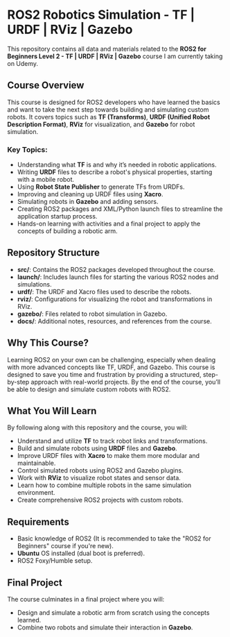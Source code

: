 # ROS2 Robotics Simulation - TF | URDF | RViz | Gazebo

This repository contains all data and materials related to the **ROS2 for Beginners Level 2 - TF | URDF | RViz | Gazebo** course I am currently taking on Udemy.

## Course Overview

This course is designed for ROS2 developers who have learned the basics and want to take the next step towards building and simulating custom robots. It covers topics such as **TF (Transforms)**, **URDF (Unified Robot Description Format)**, **RViz** for visualization, and **Gazebo** for robot simulation.

### Key Topics:
- Understanding what **TF** is and why it’s needed in robotic applications.
- Writing **URDF** files to describe a robot's physical properties, starting with a mobile robot.
- Using **Robot State Publisher** to generate TFs from URDFs.
- Improving and cleaning up URDF files using **Xacro**.
- Simulating robots in **Gazebo** and adding sensors.
- Creating ROS2 packages and XML/Python launch files to streamline the application startup process.
- Hands-on learning with activities and a final project to apply the concepts of building a robotic arm.

## Repository Structure

- **src/**: Contains the ROS2 packages developed throughout the course.
- **launch/**: Includes launch files for starting the various ROS2 nodes and simulations.
- **urdf/**: The URDF and Xacro files used to describe the robots.
- **rviz/**: Configurations for visualizing the robot and transformations in RViz.
- **gazebo/**: Files related to robot simulation in Gazebo.
- **docs/**: Additional notes, resources, and references from the course.

## Why This Course?

Learning ROS2 on your own can be challenging, especially when dealing with more advanced concepts like TF, URDF, and Gazebo. This course is designed to save you time and frustration by providing a structured, step-by-step approach with real-world projects. By the end of the course, you’ll be able to design and simulate custom robots with ROS2.

## What You Will Learn

By following along with this repository and the course, you will:
- Understand and utilize **TF** to track robot links and transformations.
- Build and simulate robots using **URDF** files and **Gazebo**.
- Improve URDF files with **Xacro** to make them more modular and maintainable.
- Control simulated robots using ROS2 and Gazebo plugins.
- Work with **RViz** to visualize robot states and sensor data.
- Learn how to combine multiple robots in the same simulation environment.
- Create comprehensive ROS2 projects with custom robots.

## Requirements

- Basic knowledge of ROS2 (It is recommended to take the "ROS2 for Beginners" course if you're new).
- **Ubuntu** OS installed (dual boot is preferred).
- ROS2 Foxy/Humble setup.
  
## Final Project

The course culminates in a final project where you will:
- Design and simulate a robotic arm from scratch using the concepts learned.
- Combine two robots and simulate their interaction in **Gazebo**.
